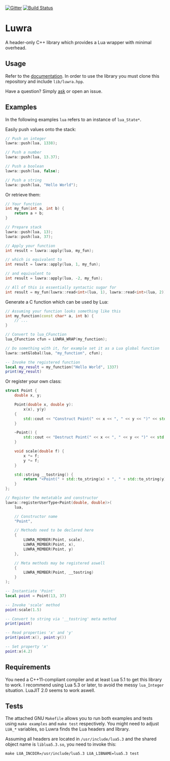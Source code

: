 [![Gitter](https://badges.gitter.im/Join%20Chat.svg)](https://gitter.im/vapourismo/luwra)
[![Build Status](https://travis-ci.org/vapourismo/luwra.svg?branch=master)](https://travis-ci.org/vapourismo/luwra)
# Luwra
A header-only C++ library which provides a Lua wrapper with minimal overhead.

## Usage
Refer to the [documentation](http://luwra.vprsm.de/). In order to use the library you must clone
this repository and include `lib/luwra.hpp`.

Have a question? Simply [ask](https://gitter.im/vapourismo/luwra) or open an issue.

## Examples
In the following examples `lua` refers to an instance of `lua_State*`.

Easily push values onto the stack:

```c++
// Push an integer
luwra::push(lua, 1338);

// Push a number
luwra::push(lua, 13.37);

// Push a boolean
luwra::push(lua, false);

// Push a string
luwra::push(lua, "Hello World");
```

Or retrieve them:

```c++
// Your function
int my_fun(int a, int b) {
    return a + b;
}

// Prepare stack
luwra::push(lua, 13);
luwra::push(lua, 37);

// Apply your function
int result = luwra::apply(lua, my_fun);

// which is equivalent to
int result = luwra::apply(lua, 1, my_fun);

// and equivalent to
int result = luwra::apply(lua, -2, my_fun);

// All of this is essentially syntactic sugar for
int result = my_fun(luwra::read<int>(lua, 1), luwra::read<int>(lua, 2));
```

Generate a C function which can be used by Lua:

```c++
// Assuming your function looks something like this
int my_function(const char* a, int b) {
    // ...
}

// Convert to lua_CFunction
lua_CFunction cfun = LUWRA_WRAP(my_function);

// Do something with it, for example set it as a Lua global function
luwra::setGlobal(lua, "my_function", cfun);
```

```lua
-- Invoke the registered function
local my_result = my_function("Hello World", 1337)
print(my_result)
```

Or register your own class:

```c++
struct Point {
    double x, y;

    Point(double x, double y):
        x(x), y(y)
    {
        std::cout << "Construct Point(" << x << ", " << y << ")" << std::endl;
    }

    ~Point() {
        std::cout << "Destruct Point(" << x << ", " << y << ")" << std::endl;
    }

    void scale(double f) {
        x *= f;
        y *= f;
    }

    std::string __tostring() {
        return "<Point(" + std::to_string(x) + ", " + std::to_string(y) + ")>";
    }
};

// Register the metatable and constructor
luwra::registerUserType<Point(double, double)>(
    lua,

    // Constructor name
    "Point",

    // Methods need to be declared here
    {
        LUWRA_MEMBER(Point, scale),
        LUWRA_MEMBER(Point, x),
        LUWRA_MEMBER(Point, y)
    },

    // Meta methods may be registered aswell
    {
        LUWRA_MEMBER(Point, __tostring)
    }
);
```

```lua
-- Instantiate 'Point'
local point = Point(13, 37)

-- Invoke 'scale' method
point:scale(1.5)

-- Convert to string via '__tostring' meta method
print(point)

-- Read properties 'x' and 'y'
print(point:x(), point:y())

-- Set property 'x'
point:x(4.2)
```

## Requirements
You need a C++11-compliant compiler and at least Lua 5.1 to get this library to work. I recommend
using Lua 5.3 or later, to avoid the messy `lua_Integer` situation. LuaJIT 2.0 seems to work aswell.

## Tests
The attached GNU `Makefile` allows you to run both examples and tests using `make examples` and
`make test` respectively. You might need to adjust `LUA_*` variables, so Luwra finds the
Lua headers and library.

Assuming all headers are located in `/usr/include/lua5.3` and the shared object name is
`liblua5.3.so`, you need to invoke this:

```
make LUA_INCDIR=/usr/include/lua5.3 LUA_LIBNAME=lua5.3 test
```
